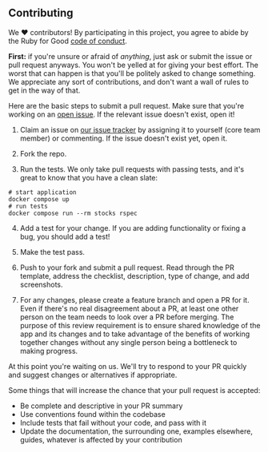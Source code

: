 ## Contributing

We ♥ contributors! By participating in this project, you agree to abide by the Ruby for Good [code of conduct].

**First:** if you're unsure or afraid of *anything*, just ask or submit the issue or pull request anyways. You won't be yelled at for giving your best effort. The worst that can happen is that you'll be politely asked to change something. We appreciate any sort of contributions, and don't want a wall of rules to get in the way of that.

[code of conduct]: https://github.com/rubyforgood/stocks-in-the-future/blob/main/code-of-conduct.md

Here are the basic steps to submit a pull request. Make sure that you're working on an [open issue]. If the relevant issue doesn't exist, open it!

[open issue]: https://github.com/rubyforgood/stocks-in-the-future/issues

1. Claim an issue on [our issue tracker][open issue] by assigning it to yourself (core team member) or commenting. If the issue doesn't exist yet, open it.

2. Fork the repo.

3. Run the tests. We only take pull requests with passing tests, and it's great to know that you have a clean slate:
```
# start application
docker compose up
# run tests
docker compose run --rm stocks rspec
```

4. Add a test for your change. If you are adding functionality or fixing a bug, you should add a test!

5. Make the test pass.

6. Push to your fork and submit a pull request. Read through the PR template, address the checklist, description, type of change, and add screenshots.

7. For any changes, please create a feature branch and open a PR for it. Even if there's no real disagreement about a PR, at least one other person on the team needs to look over a PR before merging. The purpose of this review requirement is to ensure shared knowledge of the app and its changes and to take advantage of the benefits of working together changes without any single person being a bottleneck to making progress.

At this point you're waiting on us. We'll try to respond to your PR quickly and suggest changes or alternatives if appropriate.

Some things that will increase the chance that your pull request is accepted:

* Be complete and descriptive in your PR summary
* Use conventions found within the codebase
* Include tests that fail without your code, and pass with it
* Update the documentation, the surrounding one, examples elsewhere, guides, whatever is affected by your contribution
